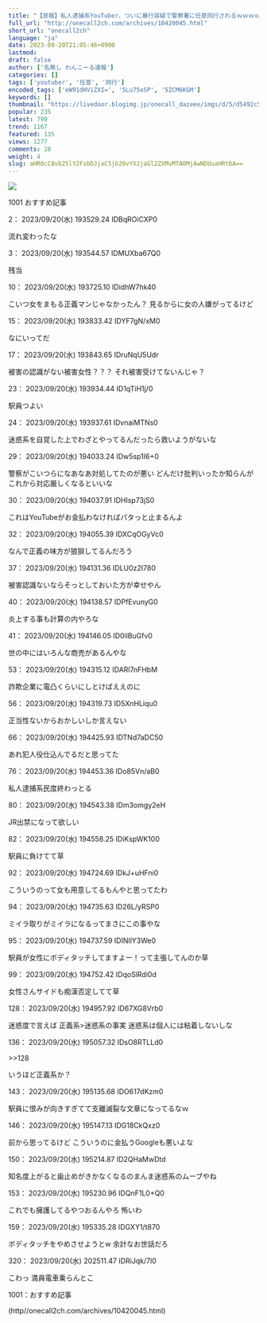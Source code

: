 ```yaml
---
title: "【悲報】私人逮捕系YouTuber、ついに暴行容疑で警察署に任意同行されるｗｗｗｗ "
full_url: "http://onecall2ch.com/archives/10420045.html"
short_url: "onecall2ch"
language: "ja"
date: 2023-09-20T21:05:46+0900
lastmod: 
draft: false
author: ['名無し わんこーる速報']
categories: []
tags: ['youtuber', '任意', '同行']
encoded_tags: ['eW91dHViZXI=', '5Lu75oSP', '5ZCM6KGM']
keywords: []
thumbnail: "https://livedoor.blogimg.jp/onecall_dazeee/imgs/d/5/d5492c5d-s.jpg"
popular: 235
latest: 799
trend: 1167
featured: 135
views: 1277
comments: 28
weight: 4
slug: aHR0cC8vb25lY2FsbDJjaC5jb20vYXJjaGl2ZXMvMTA0MjAwNDUuaHRtbA==
---
```


![](https://livedoor.blogimg.jp/onecall_dazeee/imgs/d/5/d5492c5d-s.jpg)

<div> <p class='name2'> 1001 おすすめ記事</p> <p class='name2'>2： 2023/09/20(水) 193529.24 IDBqROiCXP0</p><p class='onecall'> 流れ変わったな </p> <p class='name2'>3： 2023/09/20(水) 193544.57 IDMUXba67Q0</p><p class='onecall'> 残当 </p> <p class='name2'>10： 2023/09/20(水) 193725.10 IDidhW7hk40</p><p class='onecall'><p> こいつ女をまもる正義マンじゃなかったん？ 見るからに女の人嫌がってるけど </p></p> <p class='name2'>15： 2023/09/20(水) 193833.42 IDYF7gN/xM0</p><p class='onecall'> なにいってだ </p> <p class='name2'>17： 2023/09/20(水) 193843.65 IDruNqU5Udr</p><p class='onecall'> 被害の認識がない被害女性？？？ それ被害受けてないんじゃ？ </p> <p class='name2'>23： 2023/09/20(水) 193934.44 ID1qTiH1j/0</p><p class='onecall'><p> 駅員つよい </p></p> <p class='name2'>24： 2023/09/20(水) 193937.61 IDvnaiMTNs0</p><p class='onecall'> 迷惑系を自覚した上でわざとやってるんだったら救いようがないな </p> <p class='name2'>29： 2023/09/20(水) 194033.24 IDw5sp1I6+0</p><p class='onecall'> 警察がこいつらになあなあ対処してたのが悪い どんだけ批判いったか知らんがこれから対応厳しくなるといいな </p> <p class='name2'>30： 2023/09/20(水) 194037.91 IDHIsp73jS0</p><p class='onecall'> これはYouTubeがお金払わなければパタっと止まるんよ </p> <p class='name2'>32： 2023/09/20(水) 194055.39 IDXCqOGyVc0</p><p class='onecall'> なんで正義の味方が狼狽してるんだろう </p> <p class='name2'>37： 2023/09/20(水) 194131.36 IDLU0z2I780</p><p class='onecall'><p> 被害認識ないならそっとしておいた方が幸せやん </p></p> <p class='name2'>40： 2023/09/20(水) 194138.57 IDPfEvunyG0</p><p class='onecall'> 炎上する事も計算の内やろな </p> <p class='name2'>41： 2023/09/20(水) 194146.05 ID0ilBuGfv0</p><p class='onecall'><p> 世の中にはいろんな商売があるんやな </p></p> <p class='name2'>53： 2023/09/20(水) 194315.12 IDARl7nFHbM</p><p class='onecall'> 詐欺企業に電凸くらいにしとけばええのに </p> <p class='name2'>56： 2023/09/20(水) 194319.73 ID5XnHLiqu0</p><p class='onecall'> 正当性ないからおかしいしか言えない </p> <p class='name2'>66： 2023/09/20(水) 194425.93 IDTNd7aDC50</p><p class='onecall'> あれ犯人役仕込んでるだと思ってた </p> <p class='name2'>76： 2023/09/20(水) 194453.36 IDo85Vn/aB0</p><p class='onecall'> 私人逮捕系民度終わっとる </p> <p class='name2'>80： 2023/09/20(水) 194543.38 IDm3omgy2eH</p><p class='onecall'> JR出禁になって欲しい </p> <p class='name2'>82： 2023/09/20(水) 194558.25 IDiKspWK100</p><p class='onecall'><p> 駅員に負けてて草 </p></p> <p class='name2'>92： 2023/09/20(水) 194724.69 IDkJ+uHFni0</p><p class='onecall'> こういうのって女も用意してるもんやと思ってたわ </p> <p class='name2'>94： 2023/09/20(水) 194735.63 ID26L/yRSP0</p><p class='onecall'> ミイラ取りがミイラになるってまさにこの事やな </p> <p class='name2'>95： 2023/09/20(水) 194737.59 IDINIlY3We0</p><p class='onecall'><p> 駅員が女性にボディタッチしてますよー！って主張してんのか草 </p></p> <p class='name2'>99： 2023/09/20(水) 194752.42 IDqoSlRdi0d</p><p class='onecall'> 女性さんサイドも痴漢否定してて草 </p> <p class='name2'>128： 2023/09/20(水) 194957.92 ID67XG8Vrb0</p><p class='onecall'> 迷惑度で言えば 正義系>迷惑系の事実 迷惑系は個人には粘着しないしな </p> <p class='name2'>136： 2023/09/20(水) 195057.32 IDsO8RTLLd0</p><p class='onecall'> <p class='anchor'>>>128</p> いうほど正義系か？ </p> <p class='name2'>143： 2023/09/20(水) 195135.68 IDO617dKzm0</p><p class='onecall'><p> 駅員に恨みが向きすぎてて支離滅裂な文章になってるなｗ </p></p> <p class='name2'>146： 2023/09/20(水) 195147.13 IDG18CkQxz0</p><p class='onecall'> 前から思ってるけど こういうのに金払うGoogleも悪いよな </p> <p class='name2'>150： 2023/09/20(水) 195214.87 ID2QHaMwDtd</p><p class='onecall'> 知名度上がると歯止めがきかなくなるのまんま迷惑系のムーブやね </p> <p class='name2'>153： 2023/09/20(水) 195230.96 IDQnF1L0+Q0</p><p class='onecall'> これでも擁護してるやつおるんやろ 怖いわ </p> <p class='name2'>159： 2023/09/20(水) 195335.28 IDGXY1/t870</p><p class='onecall'> ボディタッチをやめさせようとw 余計なお世話だろ </p> <p class='name2'>320： 2023/09/20(水) 202511.47 IDRiJqk/7l0</p><p class='onecall'><p> こわっ 満員電車乗らんとこ </p></p> <p class='name2'>1001：おすすめ記事</p> </div>

(http//onecall2ch.com/archives/10420045.html)
